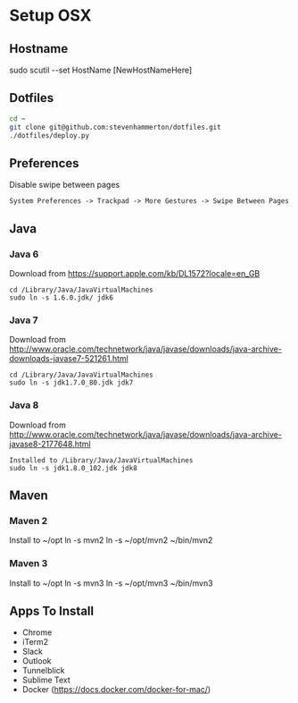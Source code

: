 # Setup OSX

## Hostname

sudo scutil --set HostName [NewHostNameHere]

## Dotfiles
```bash
cd ~
git clone git@github.com:stevenhammerton/dotfiles.git
./dotfiles/deploy.py
```

## Preferences

Disable swipe between pages
```
System Preferences -> Trackpad -> More Gestures -> Swipe Between Pages
```

## Java

### Java 6

Download from https://support.apple.com/kb/DL1572?locale=en_GB
```
cd /Library/Java/JavaVirtualMachines
sudo ln -s 1.6.0.jdk/ jdk6
```

### Java 7

Download from http://www.oracle.com/technetwork/java/javase/downloads/java-archive-downloads-javase7-521261.html
```
cd /Library/Java/JavaVirtualMachines
sudo ln -s jdk1.7.0_80.jdk jdk7
```

### Java 8

Download from http://www.oracle.com/technetwork/java/javase/downloads/java-archive-javase8-2177648.html
```
Installed to /Library/Java/JavaVirtualMachines
sudo ln -s jdk1.8.0_102.jdk jdk8
```

## Maven

### Maven 2

Install to ~/opt
ln -s <version> mvn2
ln -s ~/opt/mvn2 ~/bin/mvn2

### Maven 3

Install to ~/opt
ln -s <version> mvn3
ln -s ~/opt/mvn3 ~/bin/mvn3

## Apps To Install
 - Chrome
 - iTerm2
 - Slack
 - Outlook
 - Tunnelblick
 - Sublime Text
 - Docker (https://docs.docker.com/docker-for-mac/)
